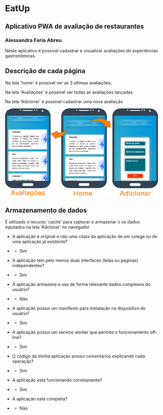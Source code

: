 
# EatUp
## Aplicativo PWA de avaliação de restaurantes
### Alessandra Faria Abreu
Neste aplicativo é possivel cadastrar e visualizar avaliações de experiências gastronômicas.

## Descrição de cada página

Na tela 'home' é possivel ver as 3 ultimas avaliações;

Na tela 'Avaliações' é possivel ver todas as avaliações lançadas

Na tela 'Adcionar' é possível cadastrar uma nova avaliação

<p align="center">
  <a href="#">
    <img align="center" src="img/pwa.png" />
  </a>
</p>


## Armazenamento de dados
É utilizado o recurso 'cache' para capturar e armazenar o os dados inputados na tela 'Adcionar' no navegador

- A aplicação é original e não uma cópia da aplicação de um colega ou de uma aplicação já existente?

- - Sim

- A aplicação tem pelo menos duas interfaces (telas ou páginas) independentes?
- - Sim
- A aplicação armazena e usa de forma relevante dados complexos do usuário?
- - Não
- A aplicação possui um manifesto para instalação no dispositivo do usuário?
- - Sim
- A aplicação possui um service worker que permite o funcionamento off-line?
- - Sim
- O código da minha aplicação possui comentários explicando cada operação?
- - Sim
- A aplicação está funcionando corretamente?
- - Sim
- A aplicação está completa?
- - Não
